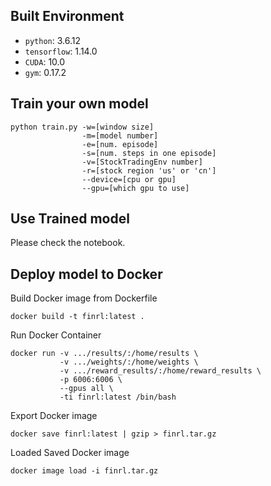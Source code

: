 ## Built Environment
* `python`: 3.6.12
* `tensorflow`: 1.14.0
* `CUDA`: 10.0
* `gym`: 0.17.2

## Train your own model
```
python train.py -w=[window size]
                -m=[model number]
                -e=[num. episode]
                -s=[num. steps in one episode]
                -v=[StockTradingEnv number]
                -r=[stock region 'us' or 'cn']
                --device=[cpu or gpu]
                --gpu=[which gpu to use]
```
## Use Trained model
Please check the notebook.

## Deploy model to Docker
Build Docker image from Dockerfile
```
docker build -t finrl:latest .
```
Run Docker Container
```
docker run -v .../results/:/home/results \
           -v .../weights/:/home/weights \
           -v .../reward_results/:/home/reward_results \
           -p 6006:6006 \
           --gpus all \
           -ti finrl:latest /bin/bash
```
Export Docker image
```
docker save finrl:latest | gzip > finrl.tar.gz
```
Loaded Saved Docker image
```
docker image load -i finrl.tar.gz
```

